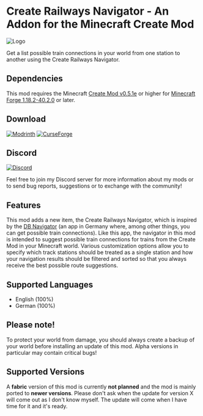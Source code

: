 # Create Railways Navigator - An Addon for the Minecraft Create Mod
![Logo](https://github.com/MisterJulsen/Create-Train-Navigator/blob/1.18.2/logo-256px.png)

Get a list possible train connections in your world from one station to another using the Create Railways Navigator.

## Dependencies
This mod requires the Minecraft [Create Mod v0.5.1e](https://www.curseforge.com/minecraft/mc-mods/create) or higher for [Minecraft Forge 1.18.2-40.2.0](https://files.minecraftforge.net/net/minecraftforge/forge/index_1.18.2.html) or later.

## **Download**
[![Modrinth](https://i.imgur.com/uLIB4gb.png)](https://modrinth.com/mod/create-railways-navigator)
[![CurseForge](https://i.imgur.com/XZYlGVF.png)](https://www.curseforge.com/minecraft/mc-mods/create-railways-navigator)

## **Discord**
[![Discord](https://i.imgur.com/YnDoeHs.png)](https://discord.gg/AeSbNgvc7f)

Feel free to join my Discord server for more information about my mods or to send bug reports, suggestions or to exchange with the community!

## Features
This mod adds a new item, the Create Railways Navigator, which is inspired by the [DB Navigator](https://de.wikipedia.org/wiki/DB_Navigator) (an app in Germany where, among other things, you can get possible train connections). Like this app, the navigator in this mod is intended to suggest possible train connections for trains from the Create Mod in your Minecraft world. Various customization options allow you to specify which track stations should be treated as a single station and how your navigation results should be filtered and sorted so that you always receive the best possible route suggestions.

## Supported Languages
- English (100%)
- German (100%)

## **Please note!**
To protect your world from damage, you should always create a backup of your world before installing an update of this mod. Alpha versions in particular may contain critical bugs!

## **Supported Versions**
A **fabric** version of this mod is currently **not planned** and the mod is mainly ported to **newer versions**. Please don't ask when the update for version X will come out as I don't know myself. The update will come when I have time for it and it's ready.

